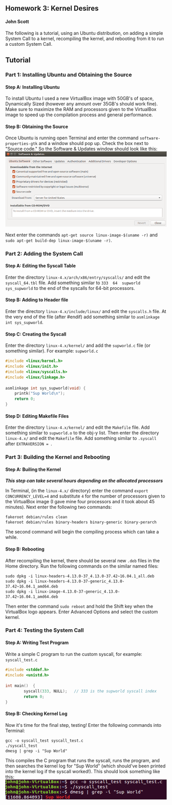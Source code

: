 ## Homework 3: Kernel Desires
#### John Scott

The following is a tutorial, using an Ubuntu distribution, on adding a simple System Call to a kernel, recompiling the kernel, and rebooting from it to run a custom System Call.

## Tutorial



### Part 1: Installing Ubuntu and Obtaining the Source

#### Step A: Installing Ubuntu
To install Ubuntu I used a new VirtualBox image with 50GB's of space, Dynamically Sized (however any amount over 35GB's should work fine). Make sure to maximize the RAM and processors given to the VirtualBox image to speed up the compilation process and general performance.

#### Step B: Obtaining the Source
Once Ubuntu is running open Terminal and enter the command `software-properties-gtk` and a window should pop up. Check the box next to "Source code." So the Software & Updates window should look like this:
![SoftwareProperties](SoftwareProperties.png)

 Next enter the commands `apt-get source linux-image-$(uname -r)` and `sudo apt-get build-dep linux-image-$(uname -r)`.



### Part 2: Adding the System Call

#### Step A: Editing the Syscall Table
Enter the directory `linux-4.x/arch/x86/entry/syscalls/` and edit the `syscall_64.tbl` file. Add something similar to `333	64	supworld	sys_supworld` to the end of the syscalls for 64-bit processors.

#### Step B: Adding to Header file
Enter the directory `linux-4.x/include/linux/` and edit the `syscalls.h` file. At the very end of the file (after #endif) add something similar to `asmlinkage int sys_supworld`.

#### Step C: Creating the Syscall
Enter the directory `linux-4.x/kernel/` and add the `supworld.c` file (or something similar). For example: `supworld.c`

```c
#include <linux/kernel.h>
#include <linux/init.h>
#include <linux/syscalls.h>
#include <linux/linkage.h>

asmlinkage int sys_supworld(void) {
	printk("Sup World\n");
	return 0;
}
```

#### Step D: Editing Makefile Files
Enter the directory `linux-4.x/kernel/` and edit the `Makefile` file. Add something similar to `supworld.o` to the obj-y list. Then enter the directory `linux-4.x/` and edit the `Makefile` file. Add something similar to `.syscall` after `EXTRAVERSION = `.



### Part 3: Building the Kernel and Rebooting

#### Step A: Builing the Kernel
***This step can take several hours depending on the allocated processors***

In Terminal, (in the `linux-4.x/` directory) enter the command `export CONCURRENCY_LEVEL=4` and substitute `4` for the number of processors given to the VirtualBox image (I gave mine four processors and it took about 45 minutes). Next enter the following two commands:
```
fakeroot debian/rules clean
fakeroot debian/rules binary-headers binary-generic binary-perarch
```
The second command will begin the compiling process which can take a while.

#### Step B: Rebooting
After recompiling the kernel, there should be several new `.deb` files in the Home directory. Run the following commands on the similar named files:
```
sudo dpkg -i linux-headers-4.13.0-37_4.13.0-37.42~16.04.1_all.deb
sudo dpkg -i linux-headers-4.13.0-37-generic_4.13.0-37.42~16.04.1_amd64.deb
sudo dpkg -i linux-image-4.13.0-37-generic_4.13.0-37.42~16.04.1_amd64.deb
```
Then enter the command `sudo reboot` and hold the Shift key when the VirtualBox logo appears. Enter Advanced Options and select the custom kernel.



### Part 4: Testing the System Call

#### Step A: Writing Test Program
Write a simple C program to run the custom syscall, for example: `syscall_test.c`

```c
#include <stddef.h>
#include <unistd.h>

int main()  {
        syscall(333, NULL);   // 333 is the supworld syscall index
        return 0;
}

```

#### Step B: Checking Kernel Log
Now it's time for the final step, testing! Enter the following commands into Terminal:
```
gcc -o syscall_test syscall_test.c
./syscall_test
dmesg | grep -i "Sup World"
```
This compiles the C program that runs the syscall, runs the program, and then searches the kernel log for "Sup World" (which should've been printed into the kernel log if the syscall worked!). This should look something like this:
![CheckingKernelLog](CheckingKernelLog.png)
